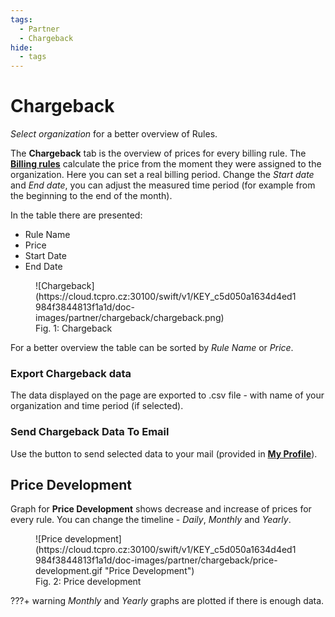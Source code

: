 ```yaml
---
tags:
  - Partner
  - Chargeback
hide:
  - tags
---
```


# **Chargeback**

*Select organization* for a better overview of Rules.

The **Chargeback** tab is the overview of prices for every billing rule. The [**Billing rules**](../billing-rules) calculate the price from the moment they were assigned to the organization. Here you can set a real billing period. Change the *Start date* and *End date*, you can adjust the measured time period (for example from the beginning to the end of the month).

In the table there are presented:

* Rule Name
* Price
* Start Date
* End Date


<figure markdown>
  ![Chargeback](https://cloud.tcpro.cz:30100/swift/v1/KEY_c5d050a1634d4ed1984f3844813f1a1d/doc-images/partner/chargeback/chargeback.png)
  <figcaption>Fig. 1: Chargeback</figcaption>
</figure>


For a better overview the table can be sorted by *Rule Name* or *Price*.

### **Export Chargeback data**

The data displayed on the page are exported to .csv file - with name of your organization and time period (if selected).

### **Send Chargeback Data To Email**

Use the button to send selected data to your mail (provided in [**My Profile**](../my-profile)).

## **Price Development**

Graph for **Price Development** shows decrease and increase of prices for every rule. You can change the timeline - *Daily*, *Monthly* and *Yearly*.

<figure markdown>
  ![Price development](https://cloud.tcpro.cz:30100/swift/v1/KEY_c5d050a1634d4ed1984f3844813f1a1d/doc-images/partner/chargeback/price-development.gif "Price Development")
  <figcaption>Fig. 2: Price development</figcaption>
</figure>

???+ warning
    *Monthly* and *Yearly* graphs are plotted if there is enough data.
